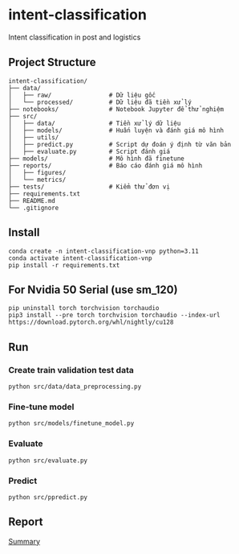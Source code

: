 # intent-classification
Intent classification in post and logistics

## Project Structure
```
intent-classification/
├── data/
│   ├── raw/                # Dữ liệu gốc
│   └── processed/          # Dữ liệu đã tiền xử lý
├── notebooks/              # Notebook Jupyter để thử nghiệm
├── src/
│   ├── data/               # Tiền xử lý dữ liệu
│   ├── models/             # Huấn luyện và đánh giá mô hình
│   ├── utils/
│   ├── predict.py          # Script dự đoán ý định từ văn bản
│   ├── evaluate.py         # Script đánh giá
├── models/                 # Mô hình đã finetune
├── reports/                # Báo cáo đánh giá mô hình
│   ├── figures/
│   └── metrics/
├── tests/                  # Kiểm thử đơn vị
├── requirements.txt
├── README.md
└── .gitignore

```

## Install
```
conda create -n intent-classification-vnp python=3.11
conda activate intent-classification-vnp
pip install -r requirements.txt 
```

## For Nvidia 50 Serial (use sm_120)
```
pip uninstall torch torchvision torchaudio
pip3 install --pre torch torchvision torchaudio --index-url https://download.pytorch.org/whl/nightly/cu128
```

## Run
### Create train validation test data
```
python src/data/data_preprocessing.py
```

### Fine-tune model
```
python src/models/finetune_model.py
```

### Evaluate
```
python src/evaluate.py
```

### Predict
```
python src/ppredict.py
```

## Report
[Summary](reports/summary.md)